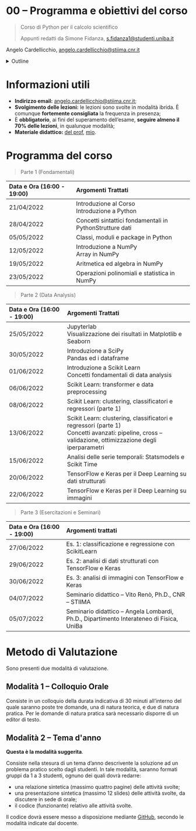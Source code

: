 # 00 – Programma e obiettivi del corso

> Corso di Python per il calcolo scientifico
>
> Appunti redatti da Simone Fidanza, s.fidanza1@studenti.uniba.it

Angelo Cardellicchio, angelo.cardellicchio@stiima.cnr.it

<details>
    <summary>Outline</summary>

<!-- TOC -->

1. [00 – Programma e obiettivi del corso](#00--programma-e-obiettivi-del-corso)
2. [Informazioni utili](#informazioni-utili)
3. [Programma del corso](#programma-del-corso)
4. [Metodo di Valutazione](#metodo-di-valutazione)
   1. [Modalità 1 – Colloquio Orale](#modalità-1--colloquio-orale)
   2. [Modalità 2 – Tema d'anno](#modalità-2--tema-danno)

<!-- /TOC -->
</details>

# Informazioni utili

- **Indirizzo email:** angelo.cardellicchio@stiima.cnr.it;
- **Svolgimento delle lezioni:** le lezioni sono svolte in modalità ibrida. È
  comunque **fortemente consigliata** la frequenza in presenza;
- È **obbligatorio**, ai fini del superamento dell’esame, **seguire almeno il
  70% delle lezioni**, in qualunque modalità;
- **Materiale didattico:** [del prof](https://python.angelocardellicchio.it),
  [mio](https://www.github.com/sRavioli/pythoncs).

# Programma del corso

> Parte 1 (Fondamentali)

| Data e Ora (16:00 - 19:00) | Argomenti Trattati                                       |
| :------------------------- | :------------------------------------------------------- |
| 21/04/2022                 | Introduzione al Corso <br/>Introduzione a Python         |
| 28/04/2022                 | Concetti sintattici fondamentali in PythonStrutture dati |
| 05/05/2022                 | Classi, moduli e package in Python                       |
| 12/05/2022                 | Introduzione a NumPy <br/> Array in NumPy                |
| 19/05/2022                 | Aritmetica ed algebra in NumPy                           |
| 23/05/2022                 | Operazioni polinomiali e statistica in NumPy             |

> Parte 2 (Data Analysis)

| Data e Ora (16:00 - 19:00) | Argomenti Trattati                                                                                                                                         |
| :------------------------- | :--------------------------------------------------------------------------------------------------------------------------------------------------------- |
| 25/05/2022                 | Jupyterlab <br/> Visualizzazione dei risultati in Matplotlib e Seaborn                                                                                     |
| 30/05/2022                 | Introduzione a SciPy <br/> Pandas ed i dataframe                                                                                                           |
| 01/06/2022                 | Introduzione a Scikit Learn <br/> Concetti fondamentali di data analysis                                                                                   |
| 06/06/2022                 | Scikit Learn: transformer e data preprocessing                                                                                                             |
| 08/06/2022                 | Scikit Learn: clustering, classificatori e regressori (parte 1)                                                                                            |
| 13/06/2022                 | Scikit Learn: clustering, classificatori e regressori (parte 1) <br/> Concetti avanzati: pipeline, cross – validazione, ottimizzazione degli iperparametri |
| 15/06/2022                 | Analisi delle serie temporali: Statsmodels e Scikit Time                                                                                                   |
| 20/06/2022                 | TensorFlow e Keras per il Deep Learning su dati strutturati                                                                                                |
| 22/06/2022                 | TensorFlow e Keras per il Deep Learning su immagini                                                                                                        |

> Parte 3 (Esercitazioni e Seminari)

| Data e Ora (16:00 - 19:00) | Argomenti trattati                                                                      |
| :------------------------- | :-------------------------------------------------------------------------------------- |
| 27/06/2022                 | Es. 1: classificazione e regressione con ScikitLearn                                    |
| 29/06/2022                 | Es. 2: analisi di dati strutturati con TensorFlow e Keras                               |
| 30/06/2022                 | Es. 3: analisi di immagini con TensorFlow e Keras                                       |
| 04/07/2022                 | Seminario didattico – Vito Renò, Ph.D., CNR – STIIMA                                    |
| 05/07/2022                 | Seminario didattico – Angela Lombardi, Ph.D., Dipartimento Interateneo di Fisica, UniBa |

# Metodo di Valutazione

Sono presenti due modalità di valutazione.

## Modalità 1 – Colloquio Orale

Consiste in un colloquio della durata indicativa di 30 minuti all’interno del
quale saranno poste tre domande, una di natura teorica, e due di natura
pratica. Per le domande di natura pratica sarà necessario disporre di un
editor di testo.

## Modalità 2 – Tema d'anno

**Questa è la modalità suggerita**.

Consiste nella stesura di un tema d’anno descrivente la soluzione ad un
problema pratico scelto dagli studenti.
In tale modalità, saranno formati gruppi da 1 a 3 studenti, ognuno dei quali
dovrà redarre:

- una relazione sintetica (massimo quattro pagine) delle attività svolte;
- una presentazione sintetica (massimo 12 slides) delle attività svolte, da
  discutere in sede di orale;
- il codice (funzionante) relativo alle attività svolte.

Il codice dovrà essere messo a disposizione mediante
[GitHub](https://www.github.com/), secondo le modalità indicate dal docente.
